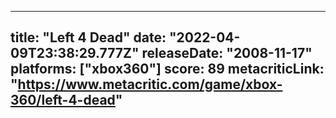 
---
title: "Left 4 Dead"
date: "2022-04-09T23:38:29.777Z"
releaseDate: "2008-11-17"
platforms: ["xbox360"]
score: 89
metacriticLink: "https://www.metacritic.com/game/xbox-360/left-4-dead"
---
